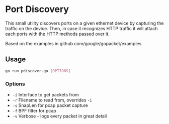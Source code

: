 # Port Discovery
This small utility discovers ports on a given ethernet device by capturing the traffic on the device.
Then, in case it recognizes HTTP traffic it will attach each ports with the HTTP methods passed over it.

Based on the examples in github.com/google/gopacket/examples

## Usage

```sh
go run pdiscover.go [OPTIONS]
```

### Options
- `-i` Interface to get packets from
- `-r` Filename to read from, overrides `-i`
- `-s` SnapLen for pcap packet capture
- `-f` BPF filter for pcap
- `-v` Verbose - logs every packet in great detail
